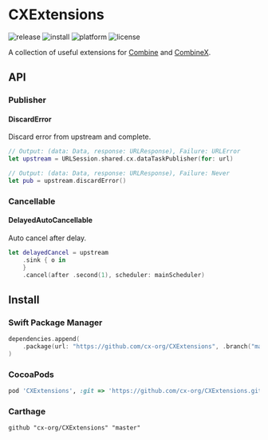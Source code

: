 # CXExtensions

![release](https://img.shields.io/github/release-pre/cx-org/CXExtensions)
![install](https://img.shields.io/badge/install-spm%20%7C%20cocoapods%20%7C%20carthage-ff69b4)
![platform](https://img.shields.io/badge/platform-ios%20%7C%20macos%20%7C%20watchos%20%7C%20tvos%20%7C%20linux-lightgrey)
![license](https://img.shields.io/github/license/cx-org/CXExtensions?color=black)

A collection of useful extensions for [Combine](https://developer.apple.com/documentation/combine) and [CombineX](https://github.com/cx-org/CombineX).

## API

### Publisher

#### DiscardError

Discard error from upstream and complete.

```swift
// Output: (data: Data, response: URLResponse), Failure: URLError
let upstream = URLSession.shared.cx.dataTaskPublisher(for: url)

// Output: (data: Data, response: URLResponse), Failure: Never
let pub = upstream.discardError()
```

### Cancellable

#### DelayedAutoCancellable

Auto cancel after delay.

```swift
let delayedCancel = upstream
    .sink { o in
    }
    .cancel(after .second(1), scheduler: mainScheduler)
```

## Install

### Swift Package Manager

```swift
dependencies.append(
    .package(url: "https://github.com/cx-org/CXExtensions", .branch("master"))
)
```

### CocoaPods

```ruby
pod 'CXExtensions', :git => 'https://github.com/cx-org/CXExtensions.git', :branch => 'master'
```

### Carthage

```carthage
github "cx-org/CXExtensions" "master"
```